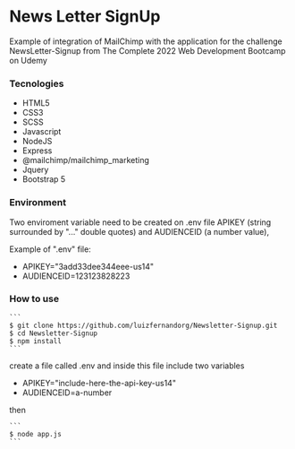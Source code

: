 # News Letter SignUp

Example of integration of MailChimp with the application for the challenge NewsLetter-Signup from The Complete 2022 Web Development Bootcamp on Udemy

### Tecnologies
- HTML5
- CSS3
- SCSS
- Javascript
- NodeJS
- Express
- @mailchimp/mailchimp_marketing
- Jquery
- Bootstrap 5

### Environment
Two enviroment variable need to be created on .env file
APIKEY (string surrounded by "..." double quotes) and AUDIENCEID (a number value),

Example of ".env" file:
- APIKEY="3add33dee344eee-us14"
- AUDIENCEID=123123828223

### How to use
````
```
$ git clone https://github.com/luizfernandorg/Newsletter-Signup.git
$ cd Newsletter-Signup
$ npm install
```
````
create a file called .env
and inside this file include two variables

- APIKEY="include-here-the-api-key-us14"
- AUDIENCEID=a-number

then
````
```
$ node app.js
```
````